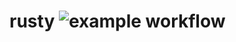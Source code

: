 # rusty ![example workflow](https://github.com/svenrademakers/rusty/actions/workflows/rust.yml/badge.svg)


